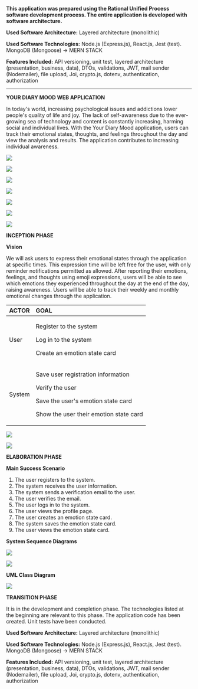 **This application was prepared using the Rational Unified Process software development process. The entire application is developed with software architecture.**

**Used Software Architecture:** Layered architecture (monolithic)

**Used Software Technologies:** Node.js (Express.js), React.js, Jest (test). MongoDB (Mongoose) → MERN STACK

**Features Included:** API versioning, unit test, layered architecture (presentation, business, data), DTOs, validations, JWT, mail sender (Nodemailer), file upload, Joi, crypto.js, dotenv, authentication, authorization

---

**YOUR DIARY MOOD WEB APPLICATION**

In today's world, increasing psychological issues and addictions lower people's quality of life and joy. The lack of self-awareness due to the ever-growing sea of technology and content is constantly increasing, harming social and individual lives. With the Your Diary Mood application, users can track their emotional states, thoughts, and feelings throughout the day and view the analysis and results. The application contributes to increasing individual awareness.

![](./images/register.png)

![](./images/login.png)

![](./images/profile-1.png)

![](./images/profile-2.png)

![](./images/mobile-register.png)

![](./images/mobile-login.png)

![](./images/mobile-profile.png)

**INCEPTION PHASE**

**Vision**

We will ask users to express their emotional states through the application at specific times. This expression time will be left free for the user, with only reminder notifications permitted as allowed. After reporting their emotions, feelings, and thoughts using emoji expressions, users will be able to see which emotions they experienced throughout the day at the end of the day, raising awareness. Users will be able to track their weekly and monthly emotional changes through the application.

|**ACTOR**|**GOAL**|
| :- | :- |
|User|<p>Register to the system</p><p>Log in to the system</p><p>Create an emotion state card</p>|
|System|<p>Save user registration information</p><p>Verify the user</p><p>Save the user's emotion state card</p><p>Show the user their emotion state card</p>|

![](./images/Aspose.Words.9a3b1f86-47b0-41d9-b069-e55ca91e40ed.001.png)

![](./images/Aspose.Words.9a3b1f86-47b0-41d9-b069-e55ca91e40ed.002.png)

**ELABORATION PHASE**

**Main Success Scenario**

1. The user registers to the system.
2. The system receives the user information.
3. The system sends a verification email to the user.
4. The user verifies the email.
5. The user logs in to the system.
6. The user views the profile page.
7. The user creates an emotion state card.
8. The system saves the emotion state card.
9. The user views the emotion state card.

**System Sequence Diagrams**

![](./images/Aspose.Words.9a3b1f86-47b0-41d9-b069-e55ca91e40ed.003.png)

![](./images/Aspose.Words.9a3b1f86-47b0-41d9-b069-e55ca91e40ed.004.png)

**UML Class Diagram**

![](./images/Aspose.Words.9a3b1f86-47b0-41d9-b069-e55ca91e40ed.005.png)

**TRANSITION PHASE**

It is in the development and completion phase. The technologies listed at the beginning are relevant to this phase. The application code has been created. Unit tests have been conducted.

**Used Software Architecture:** Layered architecture (monolithic)

**Used Software Technologies:** Node.js (Express.js), React.js, Jest (test). MongoDB (Mongoose) → MERN STACK

**Features Included:** API versioning, unit test, layered architecture (presentation, business, data), DTOs, validations, JWT, mail sender (Nodemailer), file upload, Joi, crypto.js, dotenv, authentication, authorization
